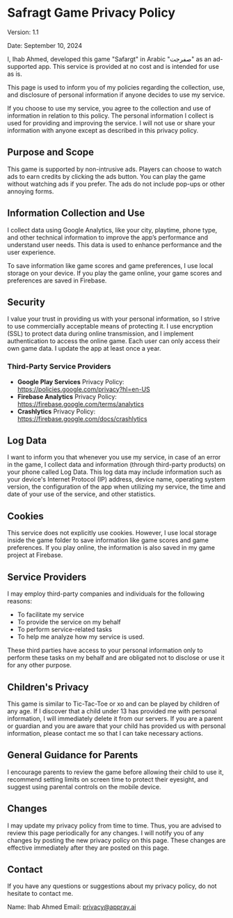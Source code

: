 # Safragt Game Privacy Policy

Version: 1.1

Date: September 10, 2024

I, Ihab Ahmed, developed this game "Safargt" in Arabic "صفرجت" as an ad-supported app. This service is provided at no cost and is intended for use as is.

This page is used to inform you of my policies regarding the collection, use, and disclosure of personal information if anyone decides to use my service.

If you choose to use my service, you agree to the collection and use of information in relation to this policy. The personal information I collect is used for providing and improving the service. I will not use or share your information with anyone except as described in this privacy policy.

## Purpose and Scope
This game is supported by non-intrusive ads. Players can choose to watch ads to earn credits by clicking the ads button. You can play the game without watching ads if you prefer. The ads do not include pop-ups or other annoying forms.

## Information Collection and Use
I collect data using Google Analytics, like your city, playtime, phone type, and other technical information to improve the app’s performance and understand user needs. This data is used to enhance performance and the user experience.

To save information like game scores and game preferences, I use local storage on your device. If you play the game online, your game scores and preferences are saved in Firebase.

## Security
I value your trust in providing us with your personal information, so I strive to use commercially acceptable means of protecting it. I use encryption (SSL) to protect data during online transmission, and I implement authentication to access the online game. Each user can only access their own game data. I update the app at least once a year.

### Third-Party Service Providers

  * **Google Play Services**
        Privacy Policy: https://policies.google.com/privacy?hl=en-US
  * **Firebase Analytics**
        Privacy Policy: https://firebase.google.com/terms/analytics
  * **Crashlytics**
        Privacy Policy: https://firebase.google.com/docs/crashlytics

## Log Data
I want to inform you that whenever you use my service, in case of an error in the game, I collect data and information (through third-party products) on your phone called Log Data. This log data may include information such as your device's Internet Protocol (IP) address, device name, operating system version, the configuration of the app when utilizing my service, the time and date of your use of the service, and other statistics.

## Cookies
This service does not explicitly use cookies. However, I use local storage inside the game folder to save information like game scores and game preferences. If you play online, the information is also saved in my game project at Firebase.

## Service Providers
I may employ third-party companies and individuals for the following reasons:

   * To facilitate my service
   * To provide the service on my behalf
   * To perform service-related tasks
   * To help me analyze how my service is used.

These third parties have access to your personal information only to perform these tasks on my behalf and are obligated not to disclose or use it for any other purpose.

## Children's Privacy
This game is similar to Tic-Tac-Toe or xo and can be played by children of any age. If I discover that a child under 13 has provided me with personal information, I will immediately delete it from our servers. If you are a parent or guardian and you are aware that your child has provided us with personal information, please contact me so that I can take necessary actions.

## General Guidance for Parents
I encourage parents to review the game before allowing their child to use it, recommend setting limits on screen time to protect their eyesight, and suggest using parental controls on the mobile device.

## Changes
I may update my privacy policy from time to time. Thus, you are advised to review this page periodically for any changes. I will notify you of any changes by posting the new privacy policy on this page. These changes are effective immediately after they are posted on this page.

## Contact
If you have any questions or suggestions about my privacy policy, do not hesitate to contact me.

   Name: Ihab Ahmed
   Email: privacy@appray.ai
